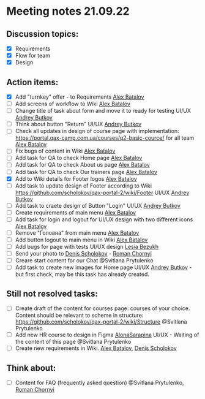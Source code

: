 # Meeting notes 21.09.22

## Discussion topics:

- [x] Requirements
- [x] Flow for team 
- [x] Design 

## Action items:   

- [x] Add "turnkey" offer - to Requirements [Alex Batalov](https://github.com/ABatalov) 
- [ ] Add screens of workflow to Wiki  [Alex Batalov](https://github.com/ABatalov)  
- [ ] Change title of task about form and move it to ready for testing UI/UX [Andrey Butkov](https://github.com/ButKoff)  
- [ ] Think about button "Return" UI/UX [Andrey Butkov](https://github.com/ButKoff)   
- [ ] Check all updates in design of course page with implementation: https://portal.qax-camp.com.ua/courses/q2-basic-cource/ for all team [Alex Batalov](https://github.com/ABatalov) 
- [ ] Fix bugs of content in Wiki [Alex Batalov](https://github.com/ABatalov)  
- [ ] Add task for QA to check Home page [Alex Batalov](https://github.com/ABatalov)  
- [ ] Add task for QA to check About us page [Alex Batalov](https://github.com/ABatalov)
- [ ] Add task for QA to check Our trainers page [Alex Batalov](https://github.com/ABatalov) 
- [x] Add to Wiki details for Footer logos [Alex Batalov](https://github.com/ABatalov) 
- [ ] Add task to update design of Footer according to Wiki https://github.com/scholokov/qax-portal-2/wiki/Footer UI/UX [Andrey Butkov](https://github.com/ButKoff) 
- [ ] Add task to craete design of Button "Login" UI/UX [Andrey Butkov](https://github.com/ButKoff) 
- [ ] Create requirements of main menu [Alex Batalov](https://github.com/ABatalov) 
- [ ] Add task for login and logout for UI/UX design with two different icons [Alex Batalov](https://github.com/ABatalov) 
- [ ] Remove "Головна" from main menu [Alex Batalov](https://github.com/ABatalov)
- [ ] Add button logout to main menu in Wiki [Alex Batalov](https://github.com/ABatalov) 
- [ ] Add bugs for page with tests UI/UX design [Lesia Bezukh](https://github.com/LesiaBezukh)
- [ ] Send your photo to [Denis Scholokov](https://github.com/scholokov) - [Roman Chornyi](https://github.com/RChornyi)
- [ ] Creare start content for our Chat @Svitlana Prytulenko  
- [ ] Add task to create new images for Home page UI/UX [Andrey Butkov](https://github.com/ButKoff) - but first check, may be this task has already created.  

## Still not resolved tasks:  
- [ ] Create draft of the content for courses page: courses of your choice. Content should be relevant to scheme in structure: https://github.com/scholokov/qax-portal-2/wiki/Structure  @Svitlana Prytulenko
- [ ] Add new HR course to design in Figma [AlonaSarapina](https://github.com/AlonaSarapina)  UI/UX - Waiting of the content of this page @Svitlana Prytulenko 
- [ ] Create new requirements in Wiki. [Alex Batalov](https://github.com/ABatalov), [Denis Scholokov](https://github.com/scholokov)

## Think about:  
- [ ] Content for FAQ (frequently asked question) @Svitlana Prytulenko, [Roman Chornyi](https://github.com/RChornyi)
